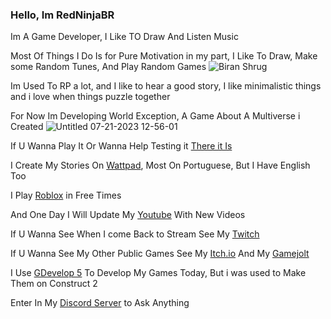 ### Hello, Im RedNinjaBR

Im A Game Developer, I Like TO Draw And Listen Music

Most Of Things I Do Is for Pure Motivation in my part, I Like To Draw, Make some Random Tunes, And Play Random Games
![Biran Shrug](https://github.com/RedNinjaBR/redninjabr/assets/68024071/98918366-a424-4ae3-963f-9847c82c9564)

Im Used To RP a lot, and I like to hear a good story, I like minimalistic things and i love when things puzzle together

For Now Im Developing World Exception, A Game About A Multiverse i Created
![Untitled 07-21-2023 12-56-01](https://github.com/RedNinjaBR/worldexception/assets/68024071/9210ee82-1027-4fef-adc7-22b4bd94fa85#gh-dark-mode-only)

If U Wanna Play It Or Wanna Help Testing it [There it Is](https://redninjabr.github.io/worldexception)


I Create My Stories On [Wattpad](https://www.wattpad.com/user/RedNinjaBR), Most On Portuguese, But I Have English Too

I Play [Roblox](https://www.roblox.com/users/155761294/profile) in Free Times

And One Day I Will Update My [Youtube](https://www.youtube.com/@redninjabr) With New Videos

If U Wanna See When I come Back to Stream See My [Twitch](https://www.twitch.tv/redninjabrl)

If U Wanna See My Other Public Games See My [Itch.io](https://redninjabr.itch.io/) And My [Gamejolt](https://gamejolt.com/@RedNinjaBR)

I Use [GDevelop 5](https://gdevelop.io/) To Develop My Games Today, But i was used to Make Them on Construct 2

Enter In My [Discord Server](https://discord.gg./6hQGbHPJBQ) to Ask Anything
